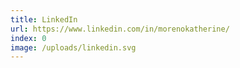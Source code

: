 ```yaml
---
title: LinkedIn
url: https://www.linkedin.com/in/morenokatherine/
index: 0
image: /uploads/linkedin.svg
---
```

